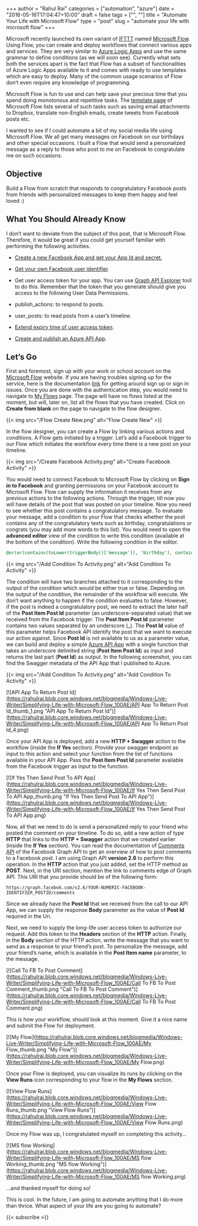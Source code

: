 ﻿+++
author = "Rahul Rai"
categories = ["automation", "azure"]
date = "2016-05-16T17:04:47+10:00"
draft = false
tags = ["", ""]
title = "Automate Your Life with Microsoft Flow"
type = "post"
slug = "automate your life with microsoft flow"
+++

Microsoft recently launched its own variant of [IFTTT](https://ifttt.com/) named [Microsoft Flow](https://flow.microsoft.com). Using Flow, you can create and deploy workflows that connect various apps and services. They are very similar to [Azure Logic Apps](http://rahulrai.in/post/adding-business-logic-to-azure-logic-app-with-azure-api-app) and use the same grammar to define conditions (as we will soon see). Currently what sets both the services apart is the fact that Flow has a subset of functionalities of Azure Logic Apps available to it and comes with ready to use templates which are easy to deploy. Many of the common usage scenarios of Flow don’t even require any knowledge of programming.

Microsoft Flow is fun to use and can help save your precious time that you spend doing monotonous and repetitive tasks. The [template page](https://flow.microsoft.com/en-us/templates/) of Microsoft Flow lists several of such tasks such as saving email attachments to Dropbox, translate non-English emails, create tweets from Facebook posts etc.

I wanted to see if I could automate a bit of my social media life using Microsoft Flow. We all get many messages on Facebook on our birthdays and other special occasions. I built a Flow that would send a personalized message as a reply to those who post to me on Facebook to congratulate me on such occasions.

## Objective

Build a Flow from scratch that responds to congratulatory Facebook posts from friends with personalized messages to keep them happy and feel loved :)

## What You Should Already Know

I don’t want to deviate from the subject of this post, that is Microsoft Flow. Therefore, it would be great if you could get yourself familiar with performing the following activities.

*   [Create a new Facebook App and get your App Id and secret.](https://developers.facebook.com/docs/apps/register)
*   [Get your own Facebook user identifier](http://findmyfbid.com/).
*   Get user access token for your app. You can use [Graph API Explorer](https://developers.facebook.com/tools/explorer/) tool to do this. Remember that the token that you generate should give you access to the following User Data Permissions.

*   publish_actions: to respond to posts.
*   user_posts: to read posts from a user’s timeline.

*   [Extend expiry time of user access token](https://developers.facebook.com/docs/facebook-login/access-tokens/expiration-and-extension).
*   [Create and publish an Azure API App](https://azure.microsoft.com/en-us/documentation/articles/app-service-api-dotnet-get-started/).

## Let’s Go

First and foremost, sign up with your work or school account on the [Microsoft Flow](https://flow.microsoft.com/) website. If you are having troubles signing up for the service, here is the documentation [link](https://flow.microsoft.com/en-us/documentation/sign-up-sign-in/) for getting around sign up or sign in issues. Once you are done with the authentication step, you would need to navigate to [My Flows](https://flow.microsoft.com/manage/flows) page. The page will have no flows listed at the moment, but will, later on, list all the flows that you have created. Click on **Create from blank** on the page to navigate to the flow designer.

{{< img src="/Flow Create New.png" alt="Flow Create New" >}}

In the flow designer, you can create a Flow by linking various actions and conditions. A Flow gets initiated by a trigger. Let’s add a Facebook trigger to our Flow which initiates the workflow every time there is a new post on your timeline.

{{< img src="/Create Facebook Activity.png" alt="Create Facebook Activity" >}}

You would need to connect Facebook to Microsoft Flow by clicking on **Sign in to Facebook** and granting permissions on your Facebook account to Microsoft Flow. Flow can supply the information it receives from any previous actions to the following actions. Through the trigger, till now you will have details of the post that was posted on your timeline. Now you need to see whether this post contains a congratulatory message. To evaluate your message, add a condition to your Flow that checks whether the post contains any of the congratulatory texts such as birthday, congratulations or congrats (you may add more words to this list). You would need to open the **advanced editor** view of the condition to write this condition (available at the bottom of the condition). Write the following condition in the editor.

~~~sql
@or(or(contains(toLower(triggerBody()['message']), 'birthday'), contains(toLower(triggerBody()['message']), 'congratulations')), contains(toLower(triggerBody()['message']), 'congrats'))
~~~

{{< img src="/Add Condition To Activity.png" alt="Add Condition To Activity" >}}

The condition will have two branches attached to it corresponding to the output of the condition which would be either true or false. Depending on the output of the condition, the remainder of the workflow will execute. We don’t want anything to happen if the condition evaluates to false. However, if the post is indeed a congratulatory post, we need to extract the later half of the **Post Item Post Id** parameter (an underscore-separated value) that we received from the Facebook trigger. The **Post Item Post Id** parameter contains two values separated by an underscore (_). The **Post Id** value of this parameter helps Facebook API identify the post that we want to execute our action against. Since **Post Id** is not available to us as a parameter value, we can build and deploy a simple [Azure API App](https://azure.microsoft.com/en-us/documentation/articles/app-service-api-dotnet-get-started/) with a single function that takes an underscore delimited string (**Post Item Post Id**) as input and returns the last part (**Post Id**) as output. In the following screenshot, you can find the Swagger metadata of the API App that I published to Azure.

{{< img src="/Add Condition To Activity.png" alt="Add Condition To Activity" >}}

[![API App To Return Post Id](https://rahulrai.blob.core.windows.net/blogmedia/Windows-Live-Writer/Simplifying-Life-with-Microsoft-Flow_100AE/API App To Return Post Id_thumb_1.png "API App To Return Post Id")](https://rahulrai.blob.core.windows.net/blogmedia/Windows-Live-Writer/Simplifying-Life-with-Microsoft-Flow_100AE/API App To Return Post Id_4.png)

Once your API App is deployed, add a new **HTTP + Swagger** action to the workflow (inside the **If Yes** section). Provide your swagger endpoint as input to this action and select your function from the list of functions available in your API App. Pass the **Post Item Post Id** parameter available from the Facebook trigger as input to the function.

[![If Yes Then Send Post To API App](https://rahulrai.blob.core.windows.net/blogmedia/Windows-Live-Writer/Simplifying-Life-with-Microsoft-Flow_100AE/If Yes Then Send Post To API App_thumb.png "If Yes Then Send Post To API App")](https://rahulrai.blob.core.windows.net/blogmedia/Windows-Live-Writer/Simplifying-Life-with-Microsoft-Flow_100AE/If Yes Then Send Post To API App.png)

Now, all that we need to do is send a personalized reply to your friend who posted the comment on your timeline. To do so, add a new action of type **HTTP** that links to the **HTTP + Swagger** action that we created earlier (inside the **If Yes** section). You can read the documentation of [Comments API](https://developers.facebook.com/docs/graph-api/reference/v2.6/object/comments/) of the Facebook Graph API to get an overview of how to post comments to a Facebook post. I am using Graph API **version 2.6** to perform this operation. In the **HTTP** action that you just added, set the HTTP method as **POST**. Next, in the URI section, mention the link to comments edge of Graph API. This URI that you provide should be of the following form:

`https://graph.facebok.com/v2.6/YOUR-NUMERIC-FACEBOOK-IDENTIFIER_POSTID/comments`

Since we already have the **Post Id** that we received from the call to our API App, we can supply the response **Body** parameter as the value of **Post Id** required in the Uri.

Next, we need to supply the long-life user access token to authorize our request. Add this token to the **Headers** section of the **HTTP** action. Finally, in the **Body** section of the HTTP action, write the message that you want to send as a response to your friend’s post. To personalize the message, add your friend’s name, which is available in the **Post Item name** parameter, to the message.

[![Call To FB To Post Comment](https://rahulrai.blob.core.windows.net/blogmedia/Windows-Live-Writer/Simplifying-Life-with-Microsoft-Flow_100AE/Call To FB To Post Comment_thumb.png "Call To FB To Post Comment")](https://rahulrai.blob.core.windows.net/blogmedia/Windows-Live-Writer/Simplifying-Life-with-Microsoft-Flow_100AE/Call To FB To Post Comment.png)

This is how your workflow, should look at this moment. Give it a nice name and submit the Flow for deployment.

[![My Flow](https://rahulrai.blob.core.windows.net/blogmedia/Windows-Live-Writer/Simplifying-Life-with-Microsoft-Flow_100AE/My Flow_thumb.png "My Flow")](https://rahulrai.blob.core.windows.net/blogmedia/Windows-Live-Writer/Simplifying-Life-with-Microsoft-Flow_100AE/My Flow.png)

Once your Flow is deployed, you can visualize its runs by clicking on the **View Runs** icon corresponding to your flow in the **My Flows** section.

[![View Flow Runs](https://rahulrai.blob.core.windows.net/blogmedia/Windows-Live-Writer/Simplifying-Life-with-Microsoft-Flow_100AE/View Flow Runs_thumb.png "View Flow Runs")](https://rahulrai.blob.core.windows.net/blogmedia/Windows-Live-Writer/Simplifying-Life-with-Microsoft-Flow_100AE/View Flow Runs.png)

Once my Flow was up, I congratulated myself on completing this activity…

[![MS flow Working](https://rahulrai.blob.core.windows.net/blogmedia/Windows-Live-Writer/Simplifying-Life-with-Microsoft-Flow_100AE/MS flow Working_thumb.png "MS flow Working")](https://rahulrai.blob.core.windows.net/blogmedia/Windows-Live-Writer/Simplifying-Life-with-Microsoft-Flow_100AE/MS flow Working.png)

…and thanked myself for doing so!

This is cool. In the future, I am going to automate anything that I do more than thrice. What aspect of your life are you going to automate?

{{< subscribe >}}